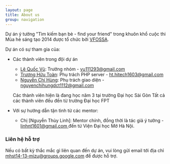 ```yaml
---
layout: page
title: About us
group: navigation
---
```


Dự án ý tưởng "Tìm kiếm bạn bè - find your friend"
trong khuôn khổ cuộc thi Mùa hè sáng tạo 2014 được tổ chức bởi [VFOSSA](http://vfossa.vn/vi/).

Dự án có sự tham gia của:
- Các thành viên trong đội dự án
  + [Lê Quốc Vũ](0979742138): Trưởng nhóm - [vu111293@gmail.com](mailto:vu111293@gmail.com)
  + [Trương Hữu Toàn](01678241220): Phụ trách PHP server - [ht.hitech1603@gmail.com](mailto:ht.hitech1603@gmail.com)
  + [Nguyễn Chí Hùng](0904001021): Phụ trách giao diện - [nguyenchihungdct1112@gmail.com](mailto:nguyenchihungdct1112@gmail.com)
  

  Các thành viên hiện là đang học năm 3 tại trường Đại học Sài Gòn
  Tất cả các thành viên đều đến từ trường Đại học FPT
- Với sự hướng dẫn tận tình từ các mentor:
  + Chị [Nguyễn Thùy Linh]: Mentor chính, đồng thời là tác giả ý tưởng - [linhnt1601@gmail.com ](mailto:linhnt1601@gmail.com ) đến từ Viện Đại học Mở Hà Nội.
  
### Liên hệ hỗ trợ
Nếu có bất kỳ thắc mắc gì liên quan đến dự án, vui lòng gửi email tới địa chỉ [mhst14-13-mizu@groups.google.com](mailto:mhst14-13-mizu@groups.google.com) để được hỗ trợ.

